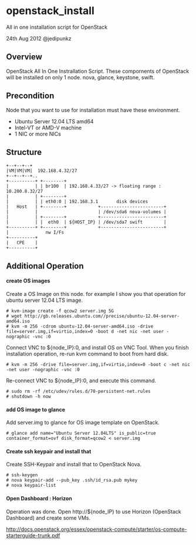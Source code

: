 openstack_install
=================

All in one installation script for OpenStack

24th Aug 2012 @jedipunkz

Overview
--------
OpenStack All In One Instrallation Script. These compornents of OpenStack will be
installed on only 1 node. nova, glance, keystone, swift.

Precondition
------------

Node that you want to use for installation must have these environment.

* Ubuntu Server 12.04 LTS amd64
* Intel-VT or AMD-V machine
* 1 NIC or more NICs

Structure
---------

    +--+--+--+
    |VM|VM|VM|  192.168.4.32/27
    +--+--+--+..
    +----------+ +--------+
    |          | | br100  | 192.168.4.33/27 -> floating range : 10.200.8.32/27
    |          | +--------+
    |          | | eth0:0 | 192.168.3.1       disk devices
    |   Host   | +--------+            +------------------------+
    |          |                       | /dev/sda6 nova-volumes |
    |          | +--------+            +------------------------+
    |          | |  eth0  | ${HOST_IP} | /dev/sda7 swift        |
    +----------+ +--------+            +------------------------+
    |              nw I/Fs
    +----------+
    |   CPE    |
    +----------+

Additional Operation
--------------------

#### create OS images

Create a OS Image on this node. for example I show you that operation for
ubuntu server 12.04 LTS image.

    # kvm-image create -f qcow2 server.img 5G
	# wget http://gb.releases.ubuntu.com//precise/ubuntu-12.04-server-amd64.iso
	# kvm -m 256 -cdrom ubuntu-12.04-server-amd64.iso -drive file=server.img,if=virtio,index=0 -boot d -net nic -net user -nographic -vnc :0

Connect VNC to ${node_IP}:0, and install OS on VNC Tool. When you finish
installation operation, re-run kvm command to boot from hard disk.

    # kvm -m 256 -drive file=server.img,if=virtio,index=0 -boot c -net nic -net user -nographic -vnc :0

Re-connect VNC to ${node_IP}:0, and execute this command.

    # sudo rm -rf /etc/udev/rules.d/70-persistent-net.rules
    # shutdown -h now

#### add OS image to glance

Add server.img to glance for OS image template on OpenStack.

    # glance add name="Ubuntu Server 12.04LTS" is_public=true container_format=ovf disk_format=qcow2 < server.img

#### Create ssh keypair and install that

Create SSH-Keypair and install that to OpenStack Nova.

    # ssh-keygen
	# nova keypair-add --pub_key .ssh/id_rsa.pub mykey
	# nova keypair-list

#### Open Dashboard : Horizon

Operation was done. Open http://${node_IP} to use Horizon (OpenStack
Dashboard) and create some VMs.

<http://docs.openstack.org/essex/openstack-compute/starter/os-compute-starterguide-trunk.pdf>

